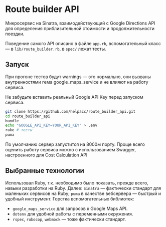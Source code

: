 # Route builder API

Микросервис на Sinatra, взаимодействующий с Google Directions API для определения приблизительной стоимости и продолжительности поездки.

Поведение самого API описано в файле `app.rb`, вспомогательный класс — в `lib/route_builder.rb`, в `spec/` лежат тесты.

## Запуск

При прогоне тестов будут warnings — это нормально, они вызваны внутренностями гема google_maps_service и не влияют на работу сервиса.

Не забудьте вставить реальный Google API Key перед запуском сервиса.

```bash
git clone https://github.com/helpacc/route_builder_api.git
cd route_builder_api
bundle
echo "GOOGLE_API_KEY=YOUR_API_KEY" > .env
rake # тесты
puma
```

По умолчанию сервер запустится на 8000м порту. Проще всего оценить работу сервиса можно с использованием Swagger, настроенного для Cost Calculation API

## Выбранные технологии

Использовал Ruby, т.к. необходимо было показать, прежде всего, навыки разработки на Ruby. Далее: `Sinatra` — фактически стандарт для маленьких сервисов на Ruby; `puma` в качестве вебсервера — быстрый и удобный инструмент. Горстка вспомогательных библиотек: 

- `google_maps_service` для запросов к Google Maps API.
- `dotenv` для удобной работы с переменными окружения.
- `rspec`, `rubocop`, `webmock` — тоже фактически стандарт.